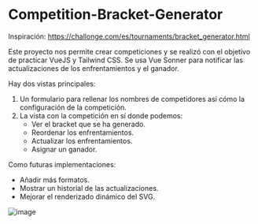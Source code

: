 # Competition-Bracket-Generator

Inspiración: https://challonge.com/es/tournaments/bracket_generator.html


Este proyecto nos permite crear competiciones y se realizó con el objetivo de practicar VueJS y Tailwind CSS.
Se usa Vue Sonner para notificar las actualizaciones de los enfrentamientos y el ganador.

Hay dos vistas principales:

1. Un formulario para rellenar los nombres de competidores así cómo la configuración de la competición.
2. La vista con la competición en sí donde podemos:
    - Ver el bracket que se ha generado.
    - Reordenar los enfrentamientos.
    - Actualizar los enfrentamientos.
    - Asignar un ganador.

Como futuras implementaciones:
- Añadir más formatos.
- Mostrar un historial de las actualizaciones.
- Mejorar el renderizado dinámico del SVG.


![image](https://github.com/user-attachments/assets/c079cbb6-1458-4d2e-a2ca-471ec39e6219)

